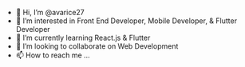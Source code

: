 - 👋 Hi, I’m @avarice27
- 👀 I’m interested in Front End Developer, Mobile Developer, & Flutter Developer
- 🌱 I’m currently learning React.js & Flutter
- 💞️ I’m looking to collaborate on Web Development
- 📫 How to reach me ...

<!---
avarice27/avarice27 is a ✨ special ✨ repository because its `README.md` (this file) appears on your GitHub profile.
You can click the Preview link to take a look at your changes.
--->
